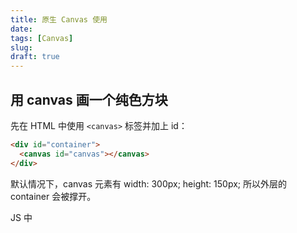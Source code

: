```yaml
---
title: 原生 Canvas 使用
date: 
tags: [Canvas]
slug: 
draft: true
---
```


## 用 canvas 画一个纯色方块

先在 HTML 中使用 `<canvas>` 标签并加上 id：

```html
<div id="container">
  <canvas id="canvas"></canvas>
</div>
```

默认情况下，canvas 元素有 width: 300px; height: 150px; 所以外层的 container 会被撑开。

JS 中